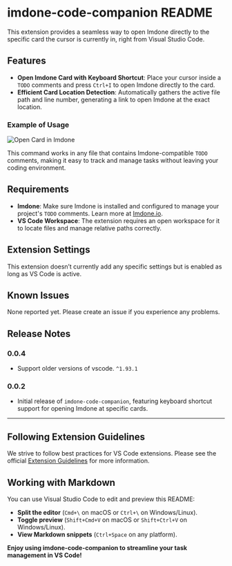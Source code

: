 # imdone-code-companion README

This extension provides a seamless way to open Imdone directly to the specific card the cursor is currently in, right from Visual Studio Code.

## Features

- **Open Imdone Card with Keyboard Shortcut**: Place your cursor inside a `TODO` comments and press `Ctrl+I` to open Imdone directly to the card.
- **Efficient Card Location Detection**: Automatically gathers the active file path and line number, generating a link to open Imdone at the exact location.

### Example of Usage

![Open Card in Imdone](imdone-code-companion.gif)

This command works in any file that contains Imdone-compatible `TODO` comments, making it easy to track and manage tasks without leaving your coding environment.

## Requirements

- **Imdone**: Make sure Imdone is installed and configured to manage your project's `TODO` comments. Learn more at [Imdone.io](https://imdone.io).
- **VS Code Workspace**: The extension requires an open workspace for it to locate files and manage relative paths correctly.

## Extension Settings

This extension doesn’t currently add any specific settings but is enabled as long as VS Code is active.

## Known Issues

None reported yet. Please create an issue if you experience any problems.

## Release Notes

### 0.0.4

- Support older versions of vscode. `^1.93.1`

### 0.0.2

- Initial release of `imdone-code-companion`, featuring keyboard shortcut support for opening Imdone at specific cards.

---

## Following Extension Guidelines

We strive to follow best practices for VS Code extensions. Please see the official [Extension Guidelines](https://code.visualstudio.com/api/references/extension-guidelines) for more information.

## Working with Markdown

You can use Visual Studio Code to edit and preview this README:

* **Split the editor** (`Cmd+\` on macOS or `Ctrl+\` on Windows/Linux).
* **Toggle preview** (`Shift+Cmd+V` on macOS or `Shift+Ctrl+V` on Windows/Linux).
* **View Markdown snippets** (`Ctrl+Space` on any platform).

**Enjoy using imdone-code-companion to streamline your task management in VS Code!**
